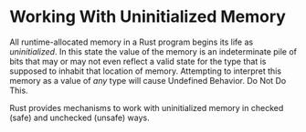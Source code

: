 # Working With Uninitialized Memory

All runtime-allocated memory in a Rust program begins its life as
*uninitialized*. In this state the value of the memory is an indeterminate pile
of bits that may or may not even reflect a valid state for the type that is
supposed to inhabit that location of memory. Attempting to interpret this memory
as a value of *any* type will cause Undefined Behavior. Do Not Do This.

Rust provides mechanisms to work with uninitialized memory in checked (safe) and
unchecked (unsafe) ways.
